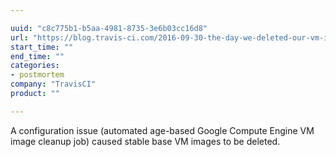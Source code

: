 ```yaml
---

uuid: "c8c775b1-b5aa-4981-8735-3e6b03cc16d8"
url: "https://blog.travis-ci.com/2016-09-30-the-day-we-deleted-our-vm-images/"
start_time: ""
end_time: ""
categories:
- postmortem
company: "TravisCI"
product: ""

---
```


A configuration issue (automated age-based Google Compute Engine VM image cleanup job) caused stable base VM images to be deleted.
